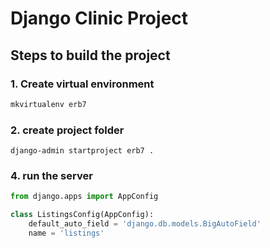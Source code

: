 # Django Clinic Project

## Steps to build the project

### 1. Create virtual environment

```bash
mkvirtualenv erb7
```

### 2. create project folder

```hash
django-admin startproject erb7 .
```

### 4. run the server

```py
from django.apps import AppConfig

class ListingsConfig(AppConfig):
    default_auto_field = 'django.db.models.BigAutoField'
    name = 'listings'

```

